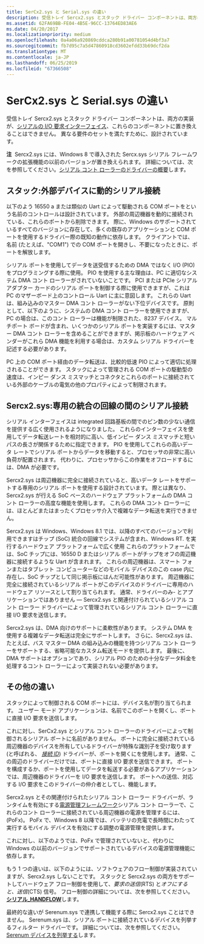 ```yaml
---
title: SerCx2.sys と Serial.sys の違い
description: 受信トレイ Sercx2.sys とスタック ドライバー コンポーネントは、両方は、シリアルの I/O 要求インターフェイスを実装、これらのコンポーネントは互換性がありません。 異なる要件のセットを満たすために、設計されています。
ms.assetid: 62FA69BB-FE04-4B5E-96CC-13764ED83AE6
ms.date: 04/20/2017
ms.localizationpriority: medium
ms.openlocfilehash: 0a4a06a920869cddca280b91a00781054d4bf3a7
ms.sourcegitcommit: fb7d95c7a5d47860918cd3602efdd33b69dcf2da
ms.translationtype: MT
ms.contentlocale: ja-JP
ms.lasthandoff: 06/25/2019
ms.locfileid: "67366508"
---
```

# <a name="differences-between-sercx2sys-and-serialsys"></a>SerCx2.sys と Serial.sys の違い


受信トレイ Sercx2.sys とスタック ドライバー コンポーネントは、両方の実装が、[シリアルの I/O 要求インターフェイス](serial-i-o-request-interface.md)、これらのコンポーネントに置き換えることはできません。 異なる要件のセットを満たすために、設計されています。

**注**  Sercx2.sys には、Windows 8 で導入された Sercx.sys シリアル フレームワークの拡張機能の以前のバージョンが置き換えられます。 詳細については、次を参照してください。[シリアル コント ローラーのドライバーの概要](serial-drivers-overview.md)します。

 

## <a name="serialsys-dynamic-serial-connections-to-external-devices"></a>スタック:外部デバイスに動的シリアル接続


以下のよう 16550 a または類似の Uart によって駆動される COM ポートをという名前のコントロールは設計されています。 外部の周辺機器を動的に接続されている、これらのポートから削除できます。 際に、Windows のサポートされているすべてのバージョンに存在して、多くの既存のアプリケーションと COM ポートを使用するドライバー際の既知の動作に依存します。 クライアントでは、名前 (たとえば、"COM1") での COM ポートを開きし、不要になったときに、ポートを解放します。

シリアル ポートを使用してデータを送受信するための DMA ではなく I/O (PIO) をプログラミングする際に使用。 PIO を使用する主な理由は、PC に適切なシステム DMA コント ローラーがされていないことです。 PCI または PCIe シリアル アダプター カードのシリアル ポートを制御する際に使用できますが、これは PC のマザーボード上のコントロール Uart に主に意図します。 これらの Uart は、組み込みのマスター DMA コント ローラーがない下位デバイスです。 原則として、以下のように、システムの DMA コント ローラーを使用できますが、PC の場合は、このコント ローラーは機能が制限された、8237 デバイス。 マルチポート ボードが含まれ、いくつかのシリアル ポートを実装するには、マスター DMA コント ローラーを含めることができますが、掲示板のハードウェア ベンダーがこれら DMA 機能を利用する場合は、カスタム シリアル ドライバーを記述する必要があります。

PC 上の COM ポート経由のデータ転送は、比較的低速 PIO によって適切に処理されることができます。 スタックによって管理される COM ポートの駆動型の速度は、インピー ダンス ミスマッチとコネクタとこれらのポートに接続されている外部のケーブルの電気の他のプロパティによって制限されます。

## <a name="sercx2sys-dedicated-serial-connections-between-integrated-circuits"></a>Sercx2.sys:専用の統合の回線の間のシリアル接続


シリアル インターフェイスは integrated 回路基板の間でのピン数の少ない通信を提供する広く使用されるようになりました。 これらのインターフェイスを使用してデータ転送レートを相対的に高い、低インピー ダンス ミスマッチと短いパスの長さが関係するために指定できます。 PIO を使用してこれらの高いデータ レートでシリアル ポートからデータを移動すると、プロセッサの非常に高い負荷が配置されます。 代わりに、プロセッサからこの作業をオフロードするには、DMA が必要です。

Sercx2.sys は周辺機器に完全に接続されていると、高いデータ レートをサポートする専用のシリアル ポートを使用する設計されています。 際とは異なり、Sercx2.sys が行える SoC ベースのハードウェア プラットフォームの DMA コント ローラーの高度な機能を使用します。 これらの DMA コント ローラーには、ほとんどまたはまったくプロセッサ介入で複雑なデータ転送を実行できません。

Sercx2.sys は Windows、Windows 8.1 では、以降のすべてのバージョンで利用できますはチップ (SoC) 統合の回線でシステムが含まれ、Windows RT. を実行するハードウェア プラットフォームで広く使用 これらのプラットフォームでは、SoC チップには、16550 D またはシリアル ポートがチップをオフの周辺機器に接続するような Uart が含まれます。 これらの周辺機器は、スマート フォンまたはタブレット コンピューターなどのモバイル デバイスのこの case 内に存在し、SoC チップとして同じ掲示板にはんだ可能性があります。 周辺機器に完全に接続されているシリアル ポートがこのデバイスのドライバーに専用のハードウェア リソースとして割り当てられます。 通常、ドライバーのみ- とアプリケーションではありません — Sercx2.sys と関連付けられているシリアル コント ローラー ドライバーによって管理されているシリアル コント ローラーに直接 I/O 要求を送信します。

Sercx2.sys は、DMA 向けのサポートに柔軟性があります。 システム DMA を使用する複雑なデータ転送は完全にサポートします。 さらに、Sercx2.sys は、たとえば、バス マスター DMA の組み込みの機能を持つシリアル コント ローラーをサポートする、省略可能なカスタム転送モードを提供します。 最後に、DMA サポートはオプションであり、シリアル PIO のための十分なデータ料金を処理するコント ローラーによって実装されない必要があります。

## <a name="other-differences"></a>その他の違い

スタックによって制御される COM ポートには、デバイス名が割り当てられます。 ユーザー モード アプリケーションは、名前でこのポートを開くし、ポートに直接 I/O 要求を送信します。

これに対し、SerCx2.sys とシリアル コント ローラーのドライバーによって制御されるシリアル ポートに名前がありません。 ポートに完全に接続されている周辺機器のデバイスを所有しているドライバーが特殊な識別子を受け取ります (と呼ばれる、 [*接続 ID*](connection-ids-for-serially-connected-peripheral-devices.md)) ドライバーが、ポートを開くにを使用します。 通常、この周辺のドライバーだけでは、ポートに直接 I/O 要求を送信できます。 ポートを構成するか、ポートを使用してデータを転送する必要があるアプリケーションでは、周辺機器のドライバーを I/O 要求を送信します。 ポートへの送信、対応する I/O 要求をこのドライバーの仲介者としてし、機能します。

Sercx2.sys とその関連付けられたシリアル コント ローラー ドライバーが、ランタイムを有効にする[電源管理フレームワーク](https://docs.microsoft.com/windows-hardware/drivers/kernel/overview-of-the-power-management-framework)シリアル コント ローラーで、これらのコント ローラーに接続されている周辺機器の電源を管理するには、(PoFx)。 PoFx で、Windows 8 以降では、バッテリの充電で長時間にわたって実行するモバイル デバイスを有効にする調整の電源管理を提供します。

これに対し、以下のようでは、PoFx で管理されていないと、代わりに Windows の以前のバージョンでサポートされているデバイスの電源管理機能に依存します。

もう 1 つの違いは、以下のようには、ソフトウェアのフロー制御が実装されていますが、Sercx2.sys しないことです。 スタックと Sercx2.sys の両方をサポートしてハードウェア フロー制御を使用して、*要求の送信*(RTS) と*オフにすると、送信*(CTS) 信号。 フロー制御の詳細については、次を参照してください。 [**シリアル\_HANDFLOW**](https://docs.microsoft.com/windows-hardware/drivers/ddi/content/ntddser/ns-ntddser-_serial_handflow)します。

最終的な違いが Serenum.sys で連携して機能する際に Sercx2.sys ことはできません。 Serenum.sys は、シリアル ポートに接続されているデバイスを列挙するフィルター ドライバーです。 詳細については、次を参照してください。 [Serenum デバイスを列挙する](enumerating-serenum-devices.md)します。
